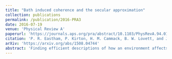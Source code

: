 ```yaml
---
title: "Bath induced coherence and the secular approximation"
collection: publications
permalink: /publication/2016-PRA3
date: 2016-07-19
venue: 'Physical Review A'
paperurl: 'https://journals.aps.org/pra/abstract/10.1103/PhysRevA.94.012110'
citation: 'P. R. Eastham, P. Kirton, H. M. Cammack, B. W. Lovett, and J. Keeling  <i>Phys. Rev. A</i> 94, 012110 (2016)'
arXiv: 'https://arxiv.org/abs/1508.04744'
abstract: 'Finding efficient descriptions of how an environment affects a collection of discrete quantum systems would lead to new insights into many areas of modern physics. Markovian, or time-local, methods work well for individual systems, but for groups a question arises: Does system-bath or intersystem coupling dominate the dissipative dynamics? The answer has profound consequences for the long-time quantum correlations within the system. We consider two bosonic modes coupled to a bath. By comparing an exact solution against different Markovian master equations, we find that a smooth crossover of the equations of motion between dominant intersystem and system-bath coupling exists—but it requires a nonsecular master equation. We predict singular behavior of the dynamics and show that the ultimate failure of nonsecular equations of motion is essentially a failure of the Markov approximation. Our findings support the use of time-local theories throughout the crossover between system-bath-dominated and intersystem-coupling-dominated dynamics.'
---
```



